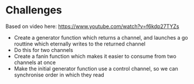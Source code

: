 # Challenges

Based on video here: https://www.youtube.com/watch?v=f6kdp27TYZs

* Create a generator function which returns a channel, and launches a go routtine which eternally writes to the returned channel
* Do this for two channels
* Create a fanin function which makes it easier to consume from two channels at once
* Make the initial generator function use a control channel, so we can synchronise order in which they read
